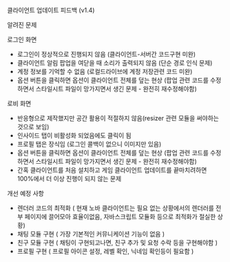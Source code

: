 클라이언트 업데이트 피드백 (v1.4)

알려진 문제

로그인 화면

- 로그인이 정상적으로 진행되지 않음 (클라이언트-서버간 코드구현 미완)
- 클라이언트 알림 팝업을 여닫을 때 소리가 출력되지 않음 (단순 경로 인식 문제)
- 계정 정보를 기억할 수 없음 (로컬드라이브에 계정 저장관련 코드 미완)
- 옵션 버튼을 클릭하면 옵션이 클라이언트 전체를 덮는 현상 (팝업 관련 코드를 수정하면서 스타일시트 파일이 망가지면서 생긴 문제 - 완전히 재수정해야함)

로비 화면

- 반응형으로 제작했지만 공간 활용이 적절하지 않음(resizer 관련 모듈을 써야하는것으로 보임)
- 인사이드 탭이 비활성화 되었음에도 클릭이 됨
- 프로필 탭은 장식임 (로그인 콜백이 없으니 이미지만 있음)
- 옵션 버튼을 클릭하면 옵션이 클라이언트 전체를 덮는 현상 (팝업 관련 코드를 수정하면서 스타일시트 파일이 망가지면서 생긴 문제 - 완전히 재수정해야함)
- 간혹 클라이언트를 처음 설치하고 게임 클라이언트 업데이트를 끝마치려하면 100%에서 더 이상 진행이 되지 않는 문제

개선 예정 사항

- 렌더러 코드의 최적화
( 현재 노바 클라이언트는 필요 없는 상황에서의 렌더러를 전부 페이지에 끌어모아 효율이없음, 자바스크립트 모듈화 등으로 최적화가 절실한 상황)
- 채팅 모듈 구현
( 가장 기본적인 커뮤니케이션 기능이 없음 )
- 친구 모듈 구현
( 채팅이 구현되고나면, 친구 추가 및 요청 수락 등을 구현해야함 )
- 프로필 구현
( 프로필 아이콘 설정, 레벨 확인, 닉네임 확인등이 필요함 )
